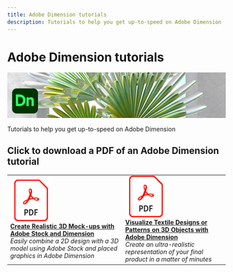 ```yaml
---
title: Adobe Dimension tutorials
description: Tutorials to help you get up-to-speed on Adobe Dimension
---
```


# Adobe Dimension tutorials

![Creative Cloud Hero Image](../assets/Dimenio.jpg)

Tutorials to help you get up-to-speed on Adobe Dimension

## Click to download a PDF of an Adobe Dimension tutorial

<table>
<tr>
 <td>
   <a href="assets/CreateRealistic3DMockupswithAdobeStockandDimension.pdf">
      <img alt="Create Realistic 3D Mock-ups with Adobe Stock and Dimension" src="../assets/acrobat_PDF_96.png" />
   </a>
    <div>
   <a href="assets/CreateRealistic3DMockupswithAdobeStockandDimension.pdf"><strong>Create Realistic 3D Mock-ups with Adobe Stock and Dimension</strong></a>
    </div>
    <em>Easily combine a 2D design with a 3D model using Adobe Stock and placed graphics in Adobe Dimension</em>
    <br>
  </td>
  <td>
   <a href="assets/VisualizeTextileDesignsorPatternson3DObjectswithAdobeDimension.pdf">
      <img alt="Visualize Textile Designs or Patterns on 3D Objects with Adobe Dimension" src="../assets/acrobat_PDF_96.png" />
   </a>
    <div>
   <a href="assets/VisualizeTextileDesignsorPatternson3DObjectswithAdobeDimension.pdf"><strong>Visualize Textile Designs or Patterns on 3D Objects with Adobe Dimension</strong></a>
    </div>
    <em>Create an ultra-realistic representation of your final product in a matter of minutes</em>
    <br>
  </td>
</tr>
</table>